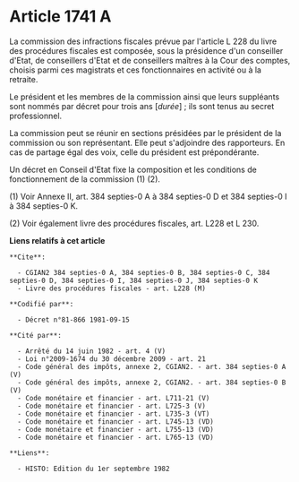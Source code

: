 # Article 1741 A

La commission des infractions fiscales prévue par l'article L 228 du livre des procédures fiscales est composée, sous la
présidence d'un conseiller d'Etat, de conseillers d'Etat et de conseillers maîtres à la Cour des comptes, choisis parmi ces
magistrats et ces fonctionnaires en activité ou à la retraite.

Le président et les membres de la commission ainsi que leurs suppléants sont nommés par décret pour trois ans [*durée*] ; ils
sont tenus au secret professionnel.

La commission peut se réunir en sections présidées par le président de la commission ou son représentant. Elle peut
s'adjoindre des rapporteurs. En cas de partage égal des voix, celle du président est prépondérante.

Un décret en Conseil d'Etat fixe la composition et les conditions de fonctionnement de la commission (1) (2).

(1) Voir Annexe II, art. 384 septies-0 A à 384 septies-0 D et 384 septies-0 I à 384 septies-0 K.

(2) Voir également livre des procédures fiscales, art. L228 et L 230.

**Liens relatifs à cet article**

	**Cite**:

	  - CGIAN2 384 septies-0 A, 384 septies-0 B, 384 septies-0 C, 384 septies-0 D, 384 septies-0 I, 384 septies-0 J, 384 septies-0 K
	  - Livre des procédures fiscales - art. L228 (M)

	**Codifié par**:

	  - Décret n°81-866 1981-09-15

	**Cité par**:

	  - Arrêté du 14 juin 1982 - art. 4 (V)
	  - Loi n°2009-1674 du 30 décembre 2009 - art. 21
	  - Code général des impôts, annexe 2, CGIAN2. - art. 384 septies-0 A (V)
	  - Code général des impôts, annexe 2, CGIAN2. - art. 384 septies-0 B (V)
	  - Code monétaire et financier - art. L711-21 (V)
	  - Code monétaire et financier - art. L725-3 (V)
	  - Code monétaire et financier - art. L735-3 (VT)
	  - Code monétaire et financier - art. L745-13 (VD)
	  - Code monétaire et financier - art. L755-13 (VD)
	  - Code monétaire et financier - art. L765-13 (VD)

	**Liens**:

	  - HISTO: Edition du 1er septembre 1982

